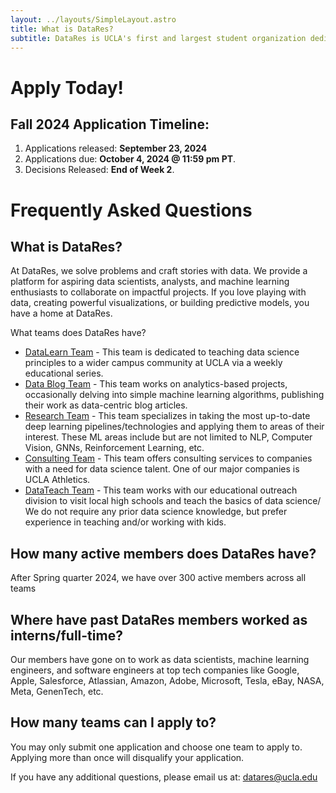 ```yaml
---
layout: ../layouts/SimpleLayout.astro
title: What is DataRes?
subtitle: DataRes is UCLA's first and largest student organization dedicated to fostering knowledge and growth in data science. We provide a platform for aspiring data scientists and analysts to collaborate on impactful data projects. If you love playing with data, creating powerful visualizations, or building predictive models, you have a home at DataRes.
---
```


# Apply Today!

## Fall 2024 Application Timeline: 

1. Applications released: **September 23, 2024**
2. Applications due: **October 4, 2024 @ 11:59 pm PT**.
3. Decisions Released: **End of Week 2**.


# Frequently Asked Questions

## What is DataRes?

At DataRes, we solve problems and craft stories with data. We provide a platform for aspiring data scientists, analysts, and machine learning enthusiasts to collaborate on impactful projects. If you love playing with data, creating powerful visualizations, or building predictive models, you have a home at DataRes.

What teams does DataRes have?

- [DataLearn Team](/teams/datalearn) - This team is dedicated to teaching data science principles to a wider campus community at UCLA via a weekly educational series.
- [Data Blog Team](/teams/datablog) - This team works on analytics-based projects, occasionally delving into simple machine learning algorithms, publishing their work as data-centric blog articles.
- [Research Team](/teams/research) - This team specializes in taking the most up-to-date deep learning pipelines/technologies and applying them to areas of their interest. These ML areas include but are not limited to NLP, Computer Vision, GNNs, Reinforcement Learning, etc.
- [Consulting Team](/teams/consulting) - This team offers consulting services to companies with a need for data science talent. One of our major companies is UCLA Athletics.
- [DataTeach Team](/teams/datateach) - This team works with our educational outreach division to visit local high schools and teach the basics of data science/ We do not require any prior data science knowledge, but prefer experience in teaching and/or working with kids.

## How many active members does DataRes have?

After Spring quarter 2024, we have over 300 active members across all teams

## Where have past DataRes members worked as interns/full-time?

Our members have gone on to work as data scientists, machine learning engineers, and software engineers at top tech companies like Google, Apple, Salesforce, Atlassian, Amazon, Adobe, Microsoft, Tesla, eBay, NASA, Meta, GenenTech, etc.

## How many teams can I apply to?

You may only submit one application and choose one team to apply to. Applying more than once will disqualify your application.

If you have any additional questions, please email us at: datares@ucla.edu
